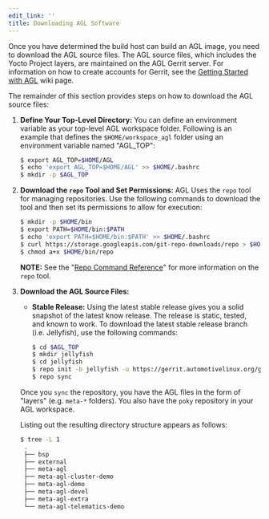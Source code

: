 ```yaml
---
edit_link: ''
title: Downloading AGL Software
---
```


Once you have determined the build host can build an AGL image,
you need to download the AGL source files.
The AGL source files, which includes the Yocto Project layers, are
maintained on the AGL Gerrit server.
For information on how to create accounts for Gerrit, see the
[Getting Started with AGL](https://wiki.automotivelinux.org/start/getting-started)
wiki page.

The remainder of this section provides steps on how to download the AGL source files:

1. **Define Your Top-Level Directory:**
   You can define an environment variable as your top-level AGL workspace folder.
   Following is an example that defines the `$HOME/workspace_agl` folder using
   an environment variable named "AGL_TOP":
   
      ```sh
      $ export AGL_TOP=$HOME/AGL
      $ echo 'export AGL_TOP=$HOME/AGL' >> $HOME/.bashrc 
      $ mkdir -p $AGL_TOP
      ```

2. **Download the `repo` Tool and Set Permissions:**
   AGL Uses the `repo` tool for managing repositories.
   Use the following commands to download the tool and then set its
   permissions to allow for execution:

      ```sh
      $ mkdir -p $HOME/bin
      $ export PATH=$HOME/bin:$PATH
      $ echo 'export PATH=$HOME/bin:$PATH' >> $HOME/.bashrc
      $ curl https://storage.googleapis.com/git-repo-downloads/repo > $HOME/bin/repo
      $ chmod a+x $HOME/bin/repo
      ```

   **NOTE:** See the
   "[Repo Command Reference](https://source.android.com/setup/develop/repo)"
   for more information on the `repo` tool.

3. **Download the AGL Source Files:**


   * **Stable Release:**
     Using the latest stable release gives you a solid snapshot of the
     latest know release.
     The release is static, tested, and known to work.
     To download the latest stable release branch (i.e. Jellyfish), use
     the following commands:
     
     ```sh 
     $ cd $AGL_TOP
     $ mkdir jellyfish
     $ cd jellyfish
     $ repo init -b jellyfish -u https://gerrit.automotivelinux.org/gerrit/AGL/AGL-repo
     $ repo sync
     ```

   Once you `sync` the repository, you have the AGL files in the form of
   "layers" (e.g. `meta-*` folders).
   You also have the `poky` repository in your AGL workspace.

   Listing out the resulting directory structure appears as follows:

   ```sh     
   $ tree -L 1
    .
    ├── bsp
    ├── external
    ├── meta-agl
    ├── meta-agl-cluster-demo
    ├── meta-agl-demo
    ├── meta-agl-devel
    ├── meta-agl-extra
    └── meta-agl-telematics-demo
   ```
        
